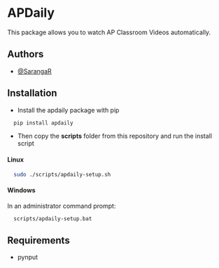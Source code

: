 # APDaily
This package allows you to watch AP Classroom Videos automatically.
## Authors
- [@SarangaR](https://www.github.com/SarangaR)
## Installation
- Install the apdaily package with pip
```bash
  pip install apdaily
```
- Then copy the **scripts** folder from this repository and run the install script
#### Linux
```bash
  sudo ./scripts/apdaily-setup.sh
```
#### Windows
In an administrator command prompt:
```cmd
  scripts/apdaily-setup.bat
```


## Requirements
* pynput

